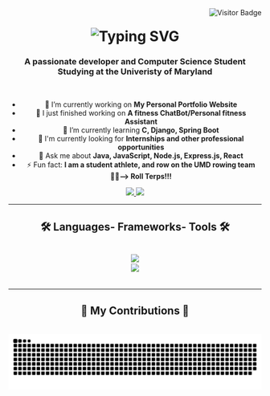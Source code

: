 <img align="right" src="https://visitor-badge.laobi.icu/badge?page_id=Natanel-Solomonov.Natanel-Solomonov" alt="Visitor Badge" />

<h1 align="center">
    <img src="https://readme-typing-svg.demolab.com?font=Righteous&size=35&center=true&vCenter=true&width=500&height=70&duration=4000&lines=Hi+There!+👋;+I'm+Natanel+Solomonov!" alt="Typing SVG" />
</h1>

<h3 align="center">A passionate developer and Computer Science Student Studying at the Univeristy of Maryland</h3>
<br/> 
<div align="center">
  <ul>
    <li>🔭 I’m currently working on <b>My Personal Portfolio Website</b></li>
    <li>🏁 I just finished working on <b>A fitness ChatBot/Personal fitness Assistant</b></li>
    <li>🌱 I’m currently learning <b>C, Django, Spring Boot</b></li>
    <li>👀 I'm currently looking for <b>Internships and other professional opportunities</b></li>
    <li>💬 Ask me about <b>Java, JavaScript, Node.js, Express.js, React</b></li>
    <li>⚡ Fun fact: <b>I am a student athlete, and row on the UMD rowing team 🚣‍♂️--> Roll Terps!!!</b></li>
  </ul>
</div>

<div align="center"> 
  <a href="mailto:natanelsolomonov76@gmail.com"> 
    <img src="https://img.shields.io/badge/Gmail-333333?style=for-the-badge&logo=gmail&logoColor=red" />
  </a>
  <a href="https://www.linkedin.com/in/natanel-solomonov-13a606239/" target="_blank">
    <img src="https://img.shields.io/badge/LinkedIn-0077B5?style=for-the-badge&logo=linkedin&logoColor=white" target="_blank" />
  </a>
</div>

<hr/>

<h2 align="center">🛠️ Languages- Frameworks- Tools 🛠️</h2>
<br/>
<div align="center">
  <img src="https://skillicons.dev/icons?i=react,express,nodejs,html,css,java,python,github" /> <br>
  <img src="https://skillicons.dev/icons?i=javascript,vscode,eclipse,julia,mongodb" />
</div>

<br/>
<hr/>
<div align = "center">
  <h2> 🐍  My Contributions 🐍 </h2>
    <br>
     <img alt="snake eating my contributions" src="https://raw.githubusercontent.com/salesp07/salesp07/output/github-contribution-grid-snake.svg" />
  
  <br/><br/><br/>
  
<div/>
